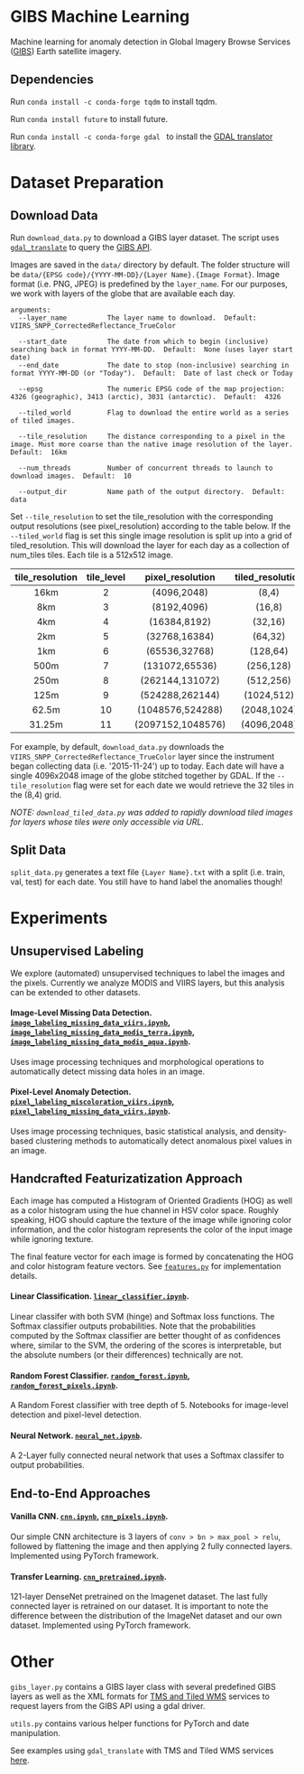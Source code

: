 # GIBS Machine Learning
Machine learning for anomaly detection in Global Imagery Browse Services ([GIBS](https://earthdata.nasa.gov/about/science-system-description/eosdis-components/global-imagery-browse-services-gibs)) Earth satellite imagery.

## Dependencies
Run ```conda install -c conda-forge tqdm``` to install tqdm.

Run ```conda install future``` to install future.

Run ```conda install -c conda-forge gdal ``` to install the [GDAL translator library](http://www.gdal.org/). 

# Dataset Preparation

## Download Data
Run ```download_data.py``` to download a GIBS layer dataset. The script uses [```gdal_translate```](http://www.gdal.org/gdal_translate.html) to query the [GIBS API](https://wiki.earthdata.nasa.gov/display/GIBS/GIBS+API+for+Developers#GIBSAPIforDevelopers-ServiceEndpointsandGetCapabilities).

Images are saved in the ```data/``` directory by default. The folder structure will be ```data/{EPSG code}/{YYYY-MM-DD}/{Layer Name}.{Image Format}```. Image format (i.e. PNG, JPEG) is predefined by the ```layer_name```. For our purposes, we work with layers of the globe that are available each day.

```
arguments:
  --layer_name          The layer name to download.  Default:  VIIRS_SNPP_CorrectedReflectance_TrueColor

  --start_date          The date from which to begin (inclusive) searching back in format YYYY-MM-DD.  Default:  None (uses layer start date)
  --end_date            The date to stop (non-inclusive) searching in format YYYY-MM-DD (or "Today").  Default:  Date of last check or Today

  --epsg                The numeric EPSG code of the map projection: 4326 (geographic), 3413 (arctic), 3031 (antarctic).  Default:  4326
  
  --tiled_world         Flag to download the entire world as a series of tiled images.

  --tile_resolution     The distance corresponding to a pixel in the image. Must more coarse than the native image resolution of the layer.  Default:  16km
  
  --num_threads         Number of concurrent threads to launch to download images.  Default:  10

  --output_dir          Name path of the output directory.  Default:  data
```

Set ```--tile_resolution``` to set the tile_resolution with the corresponding output resolutions (see pixel_resolution) according to the table below. If the ```--tiled_world``` flag is set this single image resolution is split up into a grid of tiled_resolution. This will download the layer for each day as a collection of num_tiles tiles. Each tile is a 512x512 image. 

| tile_resolution 	| tile_level 	|  pixel_resolution 	| tiled_resolution 	| num_tiles 	|
|:---------------:	|:----------:	|:-----------------:	|:----------------:	|:---------:	|
|       16km      	|      2     	|    (4096,2048)    	|       (8,4)      	|     32    	|
|       8km       	|      3     	|    (8192,4096)    	|      (16,8)      	|    128    	|
|       4km       	|      4     	|    (16384,8192)   	|      (32,16)     	|    512    	|
|       2km       	|      5     	|   (32768,16384)   	|      (64,32)     	|    2048   	|
|       1km       	|      6     	|   (65536,32768)   	|     (128,64)     	|    8192   	|
|       500m      	|      7     	|   (131072,65536)  	|     (256,128)    	|   32768   	|
|       250m      	|      8     	|  (262144,131072)  	|     (512,256)    	|   131072  	|
|       125m      	|      9     	|  (524288,262144)  	|    (1024,512)    	|   524288  	|
|      62.5m      	|     10     	|  (1048576,524288) 	|    (2048,1024)   	|  2097152  	|
|      31.25m     	|     11     	| (2097152,1048576) 	|    (4096,2048)   	|  8388608  	|

For example, by default, ```download_data.py``` downloads the `VIIRS_SNPP_CorrectedReflectance_TrueColor` layer since the instrument began collecting data (i.e. '2015-11-24') up to today. Each date will have a single 4096x2048 image of the globe stitched together by GDAL. If the ```--tile_resolution``` flag were set for each date we would retrieve the 32 tiles in the (8,4) grid.

*NOTE: ```download_tiled_data.py``` was added to rapidly download tiled images for layers whose tiles were only accessible via URL.*  

## Split Data
```split_data.py``` generates a text file ```{Layer Name}.txt``` with a split (i.e. train, val, test) for each date. You still have to hand label the anomalies though!

# Experiments

## Unsupervised Labeling
We explore (automated) unsupervised techniques to label the images and the pixels. Currently we analyze MODIS and VIIRS layers, but this analysis can be extended to other datasets.

#### Image-Level Missing Data Detection. [```image_labeling_missing_data_viirs.ipynb```](image_labeling_missing_data_viirs.ipynb), [```image_labeling_missing_data_modis_terra.ipynb```](image_labeling_missing_data_modis_terra.ipynb), [```image_labeling_missing_data_modis_aqua.ipynb```](image_labeling_missing_data_modis_aqua.ipynb). 
Uses image processing techniques and morphological operations to automatically detect missing data holes in an image. 

#### Pixel-Level Anomaly Detection. [```pixel_labeling_miscoloration_viirs.ipynb```](pixel_labeling_miscoloration_viirs.ipynb), [```pixel_labeling_missing_data_viirs.ipynb```](pixel_labeling_missing_data_viirs.ipynb). 
Uses image processing techniques, basic statistical analysis, and density-based clustering methods to automatically detect anomalous pixel values in an image. 

## Handcrafted Featurizatization Approach
Each image has computed a Histogram of Oriented Gradients (HOG) as well as a color histogram using the hue channel in HSV color space. Roughly speaking, HOG should capture the texture of the image while ignoring color information, and the color histogram represents the color of the input image while ignoring texture. 

The final feature vector for each image is formed by concatenating the HOG and color histogram feature vectors. See [```features.py```](features.py) for implementation details.

#### Linear Classification. [```linear_classifier.ipynb```](linear_classifier.ipynb). 
Linear classifer with both SVM (hinge) and Softmax loss functions. The Softmax classifier outputs probabilities. Note that the probabilities computed by the Softmax classifier are better thought of as confidences where, similar to the SVM, the ordering of the scores is interpretable, but the absolute numbers (or their differences) technically are not.

#### Random Forest Classifier. [```random_forest.ipynb```](random_forest.ipynb), [```random_forest_pixels.ipynb```](random_forest_pixels.ipynb). 
A Random Forest classifier with tree depth of 5. Notebooks for image-level detection and pixel-level detection. 

#### Neural Network. [```neural_net.ipynb```](neural_net.ipynb). 
A 2-Layer fully connected neural network that uses a Softmax classifer to output probabilities.

## End-to-End Approaches 

#### Vanilla CNN. [```cnn.ipynb```](cnn.ipynb), [```cnn_pixels.ipynb```](cnn_pixels.ipynb). 
Our simple CNN architecture is 3 layers of ```conv > bn > max_pool > relu```, followed by flattening the image and then applying 2 fully connected layers. Implemented using PyTorch framework.

#### Transfer Learning. [```cnn_pretrained.ipynb```](cnn_pretrained.ipynb). 
121-layer DenseNet pretrained on the Imagenet dataset. The last fully connected layer is retrained on our dataset. It is important to note the difference between the distribution of the ImageNet dataset and our own dataset. Implemented using PyTorch framework.

# Other

```gibs_layer.py``` contains a GIBS layer class with several predefined GIBS layers as well as the XML formats for [TMS and Tiled WMS](http://www.gdal.org/frmt_wms.html) services to request layers from the GIBS API using a gdal driver.

```utils.py``` contains various helper functions for PyTorch and date manipulation.

See examples using ```gdal_translate``` with TMS and Tiled WMS services [here](https://wiki.earthdata.nasa.gov/display/GIBS/Map+Library+Usage#expand-GDALBasics).
